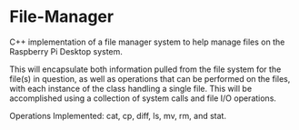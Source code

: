 # File-Manager
 C++ implementation of a file manager system to help manage files on the Raspberry Pi Desktop system.

This will encapsulate both information pulled from the file system for the file(s) in question, as well as operations that can be performed on the files, with each instance of the class handling a single file. This will be accomplished using a collection of system calls and file I/O operations.

Operations Implemented: cat, cp, diff, ls, mv, rm, and stat. 
